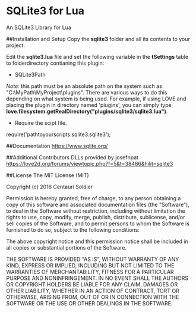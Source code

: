 # SQLite3 for Lua
An SQLite3 Library for Lua

##Installation and Setup
Copy the **sqlite3** folder and all its contents to your project.

Edit the **sqlite3.lua** file and set the following variable in the **tSettings** table to folderdirectory contianing this plugin:
- SQLite3Path

*Note*: this path must be an absolute path on the system such as "C:\\MyPath\\MyProject\\plugins".
There are various ways to do this depending on what system is being used. For example, if using LOVE and placing the plugin in directory named 'plugins', you can simply type **love.filesystem.getRealDirectory("plugins/sqlite3/sqlite3.lua")**.

- Require the scipt file.

require('pathtoyourscripts.sqlite3.sqlite3');

##Documentation
https://www.sqlite.org/

##Additional Contributors
DLLs provided by josefnpat
https://love2d.org/forums/viewtopic.php?f=5&t=38486&hilit=sqlite3

##License
  The MIT License (MIT)

  Copyright (c) 2016 Centauri Soldier

  Permission is hereby granted, free of charge, to any person obtaining a copy of this software and associated documentation files (the "Software"), to deal in the Software without restriction, including without limitation the rights to use, copy, modify, merge, publish, distribute, sublicense, and/or sell copies of the Software, and to permit persons to whom the Software is furnished to do so, subject to the following conditions:

  The above copyright notice and this permission notice shall be included in all copies or substantial portions of the Software.

  THE SOFTWARE IS PROVIDED "AS IS", WITHOUT WARRANTY OF ANY KIND, EXPRESS OR IMPLIED, INCLUDING BUT NOT LIMITED TO THE WARRANTIES OF MERCHANTABILITY, FITNESS FOR A PARTICULAR PURPOSE AND NONINFRINGEMENT. IN NO EVENT SHALL THE AUTHORS OR COPYRIGHT HOLDERS BE LIABLE FOR ANY CLAIM, DAMAGES OR OTHER LIABILITY, WHETHER IN AN ACTION OF CONTRACT, TORT OR OTHERWISE, ARISING FROM, OUT OF OR IN CONNECTION WITH THE SOFTWARE OR THE USE OR OTHER DEALINGS IN THE SOFTWARE.
